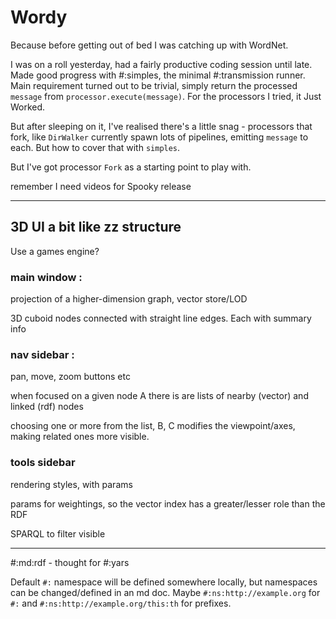 # Wordy

Because before getting out of bed I was catching up with WordNet.

I was on a roll yesterday, had a fairly productive coding session until late. Made good progress with #:simples, the minimal #:transmission runner. Main requirement turned out to be trivial, simply return the processed `message` from `processor.execute(message)`. For the processors I tried, it Just Worked.

But after sleeping on it, I've realised there's a little snag - processors that fork, like `DirWalker` currently spawn lots of pipelines, emitting `message` to each. But how to cover that with `simples`.

But I've got processor `Fork` as a starting point to play with.  

remember I need videos for Spooky release

---

## 3D UI a bit like zz structure

Use a games engine?

### main window :

projection of a higher-dimension graph, vector store/LOD

3D cuboid nodes connected with straight line edges. Each with summary info

### nav sidebar :

pan, move, zoom buttons etc

when focused on a given node A there is are lists of nearby (vector) and linked (rdf) nodes

choosing one or more from the list, B, C modifies the viewpoint/axes, making related ones more visible.   

### tools sidebar

rendering styles, with params

params for weightings, so the vector index has a greater/lesser role than the RDF

SPARQL to filter visible



---

#:md:rdf - thought for #:yars

Default `#:` namespace will be defined somewhere locally, but namespaces can be changed/defined in an md doc. Maybe `#:ns:http://example.org` for `#:` and `#:ns:http://example.org/this:th` for prefixes.
